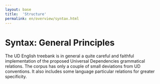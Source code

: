 ```yaml
---
layout: base
title:  'Structure'
permalink: en/overview/syntax.html
---
```


# Syntax: General Principles

The UD English treebank is in general a quite careful and faithful implementation of the proposed Universal Dependencies grammatical relations.  The corpus has only a couple of small deviations from UD conventions. It also includes some language particular relations for greater specificity.
